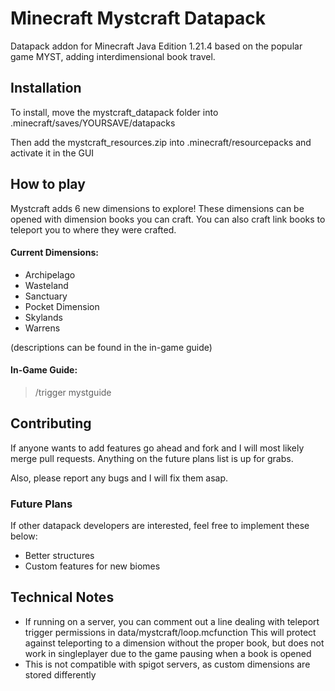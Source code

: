 # Minecraft Mystcraft Datapack
Datapack addon for Minecraft Java Edition 1.21.4 based on the popular game MYST, adding interdimensional book travel.

## Installation
To install, move the mystcraft_datapack folder into .minecraft/saves/YOURSAVE/datapacks

Then add the mystcraft_resources.zip into .minecraft/resourcepacks and activate it in the GUI

## How to play
Mystcraft adds 6 new dimensions to explore! These dimensions can be opened with dimension books you can craft.
You can also craft link books to teleport you to where they were crafted. 
#### Current Dimensions:
- Archipelago
- Wasteland
- Sanctuary
- Pocket Dimension
- Skylands
- Warrens

(descriptions can be found in the in-game guide)
#### In-Game Guide:
>/trigger mystguide

## Contributing
If anyone wants to add features go ahead and fork and I will most likely merge pull requests. Anything on the future plans list is up for grabs.

Also, please report any bugs and I will fix them asap.

### Future Plans
If other datapack developers are interested, feel free to implement these below:
- Better structures
- Custom features for new biomes

## Technical Notes
- If running on a server, you can comment out a line dealing with teleport trigger permissions in data/mystcraft/loop.mcfunction 
This will protect against teleporting to a dimension without the proper book, but does not work in singleplayer due to the game pausing when a book is opened
- This is not compatible with spigot servers, as custom dimensions are stored differently

